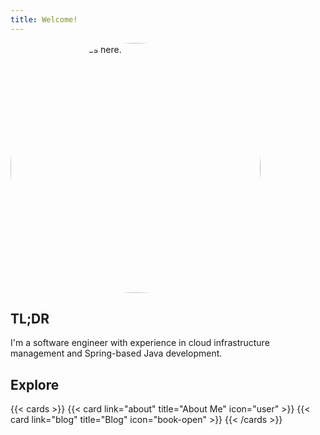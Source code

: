 ```yaml
---
title: Welcome!
---
```

<img alt="Daniel's face goes here." style="border-radius:50%;" src="/images/Headshot.png" width=400/>

## TL;DR
I'm a software engineer with experience in cloud infrastructure management and Spring-based Java development. 

## Explore
{{< cards >}}
  {{< card link="about" title="About Me" icon="user" >}}
  {{< card link="blog" title="Blog" icon="book-open" >}}
{{< /cards >}}

